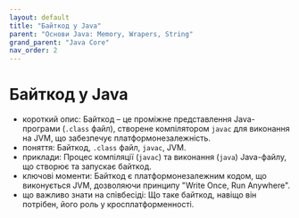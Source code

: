 ```yaml
---
layout: default
title: "Байткод у Java"
parent: "Основи Java: Memory, Wrapers, String"
grand_parent: "Java Core"
nav_order: 2
---
```


# Байткод у Java

*   короткий опис: Байткод – це проміжне представлення Java-програми (`.class` файл), створене компілятором `javac` для виконання на JVM, що забезпечує платформонезалежність.
*   поняття: Байткод, `.class` файл, `javac`, JVM.
*   приклади: Процес компіляції (`javac`) та виконання (`java`) Java-файлу, що створює та запускає байткод.
*   ключові моменти: Байткод є платформонезалежним кодом, що виконується JVM, дозволяючи принципу "Write Once, Run Anywhere".
*   що важливо знати на співбесіді: Що таке байткод, навіщо він потрібен, його роль у кросплатформенності.
